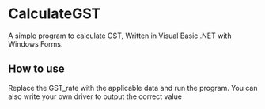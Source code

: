 # CalculateGST
A simple program to calculate GST, Written in Visual Basic .NET with Windows Forms.

## How to use
Replace the GST_rate with the applicable data and run the program. You can also write your own driver to output the correct value
